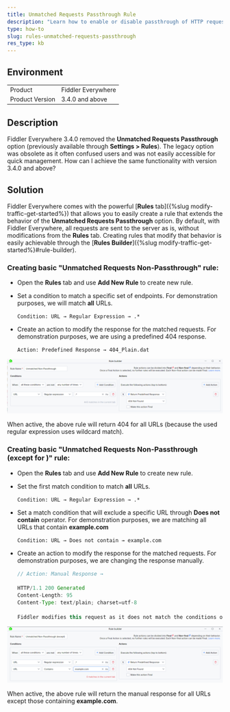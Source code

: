 ```yaml
---
title: Unmatched Requests Passthrough Rule
description: "Learn how to enable or disable passthrough of HTTP requests that are not matching any active rule."
type: how-to
slug: rules-unmatched-requests-passthrough
res_type: kb
---
```


## Environment

|   |   |
|---|---|
| Product   |  Fiddler Everywhere  |
| Product Version | 3.4.0 and above  |

## Description

Fiddler Everywhere 3.4.0 removed the **Unmatched Requests Passthrough** option (previously available through **Settings > Rules**). The legacy option was obsolete as it often confused users and was not easily accessible for quick management. How can I achieve the same functionality with version 3.4.0 and above?

## Solution

Fiddler Everywhere comes with the powerful [**Rules** tab]({%slug modify-traffic-get-started%}) that allows you to easily create a rule that extends the behavior of the **Unmatched Requests Passthrough** option. By default, with Fiddler Everywhere, all requests are sent to the server as is, without modifications from the **Rules** tab. Creating rules that modify that behavior is easily achievable through the [**Rules Builder**]({%slug modify-traffic-get-started%}#rule-builder).


### Creating basic "Unmatched Requests Non-Passthrough" rule:

- Open the **Rules** tab and use **Add New Rule** to create new rule.

- Set a condition to match a specific set of endpoints. For demonstration purposes, we will match **all** URLs.

    ```
    Condition: URL → Regular Expression → .*
    ```

- Create an action to modify the response for the matched requests. For demonstration purposes, we are using a predefined 404 response.

    ```
    Action: Predefined Response → 404_Plain.dat
    ```

![Sample rule that mimics unmatched passthrough](../images/livetraffic/rb/unmatched-non-pass.png)

When active, the above rule will return 404 for all URLs (because the used regular expression uses wildcard match).


### Creating basic "Unmatched Requests Non-Passthrough (except for <URL>)" rule:

- Open the **Rules** tab and use **Add New Rule** to create new rule.

- Set the first match condition to match **all** URLs.

    ```
    Condition: URL → Regular Expression → .*
    ```

- Set a match condition that will exclude a specific URL through **Does not contain** operator. For demonstration purposes, we are matching all URLs that contain **example.com**

    ```
    Condition: URL → Does not contain → example.com
    ```

- Create an action to modify the response for the matched requests. For demonstration purposes, we are changing the response manually.

    ```Java
    // Action: Manual Response → 
        
    HTTP/1.1 200 Generated
    Content-Length: 95
    Content-Type: text/plain; charset=utf-8

    Fiddler modifies this request as it does not match the conditions of the activated rules.
    ```

![Creating a rule that will return manual response for all requests except for..](../images/livetraffic/rb/unmatched-non-pass-except.png)

When active, the above rule will return the manual response for all URLs except those containing **example.com**.
